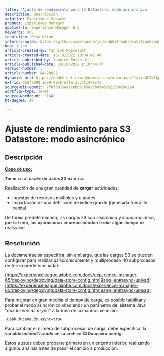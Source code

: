 ```yaml
---
title: 'Ajuste de rendimiento para S3 Datastore: modo asincrónico'
description: Descripción
solution: Experience Manager
product: Experience Manager
applies-to: Experience Manager 6.5
keywords: KCS
resolution: Resolution
internal-notes: https://github.com/apache/jackrabbit-oak/blob/trunk/oak-blob-plugins/src/main/java/org/apache/jackrabbit/oak/plugins/blob/AbstractSharedCachingDataStore.java#L250
bug: false
article-created-by: Yannick Poireault
article-created-date: 10/18/2022 10:04:42 AM
article-published-by: Yannick Poireault
article-published-date: 10/18/2022 1:10:44 PM
version-number: 1
article-number: KA-20822
dynamics-url: https://adobe-ent.crm.dynamics.com/main.aspx?forceUCI=1&pagetype=entityrecord&etn=knowledgearticle&id=9de13f48-cc4e-ed11-bba1-000d3a31576b
exl-id: d6df7999-1d79-485b-affe-353bf147ec7a
source-git-commit: 7f0f5035ea7cebd60f6ec7bda9de6225b6c602a4
workflow-type: tm+mt
source-wordcount: '164'
ht-degree: 2%

---
```


# Ajuste de rendimiento para S3 Datastore: modo asincrónico

## Descripción


<u><b>Caso de uso:</b></u>

Tener un almacén de datos S3 externo.

Realización de una gran cantidad de <b>cargar</b> actividades:

- ingestas de recursos múltiples y grandes
- importación de una definición de índice grande (generada fuera de banda)




De forma predeterminada, las cargas S3 son *sincrónica* y *monocromático*, por lo tanto, las operaciones enormes pueden tardar algún tiempo en realizarse


## Resolución


La documentación especifica, sin embargo, que las cargas S3 se pueden configurar para realizar *asincrónicamente* y multiproceso (10 subprocesos de forma predeterminada):

[https://experienceleague.adobe.com/docs/experience-manager-65/deploying/deploying/data-store-config.html?lang=en#async-upload](https://experienceleague.adobe.com/docs/experience-manager-65/deploying/deploying/data-store-config.html?lang=en#async-upload)



Para mejorar en gran medida el tiempo de carga, es posible habilitar y probar el modo asincrónico añadiendo un parámetro del sistema Java &quot;*oak.lucene.ds.async*&quot; a la línea de comandos de inicio:


```
-Doak.lucene.ds.async=true
```


Para cambiar el número de subprocesos de carga, debe especificar la variable *uploadThreads* en su archivo S3Datastore.config.



Estos ajustes deben probarse primero en un entorno inferior, realizando algunos análisis antes de pasar el cambio a producción.
